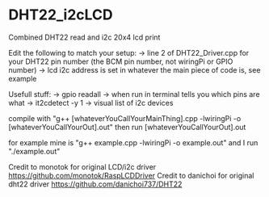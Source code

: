 # DHT22_i2cLCD
Combined DHT22 read and i2c 20x4 lcd print

Edit the following to match your setup:
-> line 2 of DHT22_Driver.cpp for your DHT22 pin number (the BCM pin number, not wiringPi or GPIO number)
-> lcd i2c address is set in whatever the main piece of code is, see example

Usefull stuff:
-> gpio readall -> when run in terminal tells you which pins are what
-> it2cdetect -y 1 -> visual list of i2c devices

compile with "g++ [whateverYouCallYourMainThing].cpp -lwiringPi -o [whateverYouCallYourOut].out"
  then run [whateverYouCallYourOut].out
  
for example mine is "g++ example.cpp -lwiringPi -o example.out" and I run "./example.out"

Credit to monotok for original LCD/i2c driver
https://github.com/monotok/RaspLCDDriver
Credit to danichoi for original dht22 driver
https://github.com/danichoi737/DHT22
